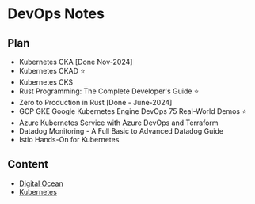 # DevOps Notes

## Plan

- Kubernetes CKA [Done Nov-2024]
- Kubernetes CKAD ⭐
- Kubernetes CKS
- Rust Programming: The Complete Developer's Guide ⭐
- Zero to Production in Rust [Done - June-2024]
- GCP GKE Google Kubernetes Engine DevOps 75 Real-World Demos ⭐
- Azure Kubernetes Service with Azure DevOps and Terraform
- Datadog Monitoring - A Full Basic to Advanced Datadog Guide
- Istio Hands-On for Kubernetes

## Content

- [Digital Ocean](digitalocean/kubernetes.md)
- [Kubernetes](kubernetes/plan.md)
